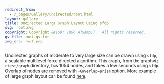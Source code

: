 ```yaml
---
redirect_from:
  - /_pages/Gallery/undirected/root.html
layout: gallery
title: Undirected Large Graph Layout Using sfdp 
svg: root.svg
copyright: Copyright &#169; 1996 AT&amp;T.  All rights reserved.
gv_file: root.gv.txt
img_src: root.png
---
```

Undirected graphs of moderate to very large size can be drawn using `sfdp`, a scalable multilevel 
force directed algorithm. This graph, from the graphviz `rtest/graph` directory, has 1054 nodes, 
and takes a few seconds using `sfdp`. Overlap of nodes are removed with `-Goverlap=prism` option.
More example of large graph layout can be found 
<a href="http://www2.research.att.com/~yifanhu/GALLERY/GRAPHS/index.html"> here</a>.
